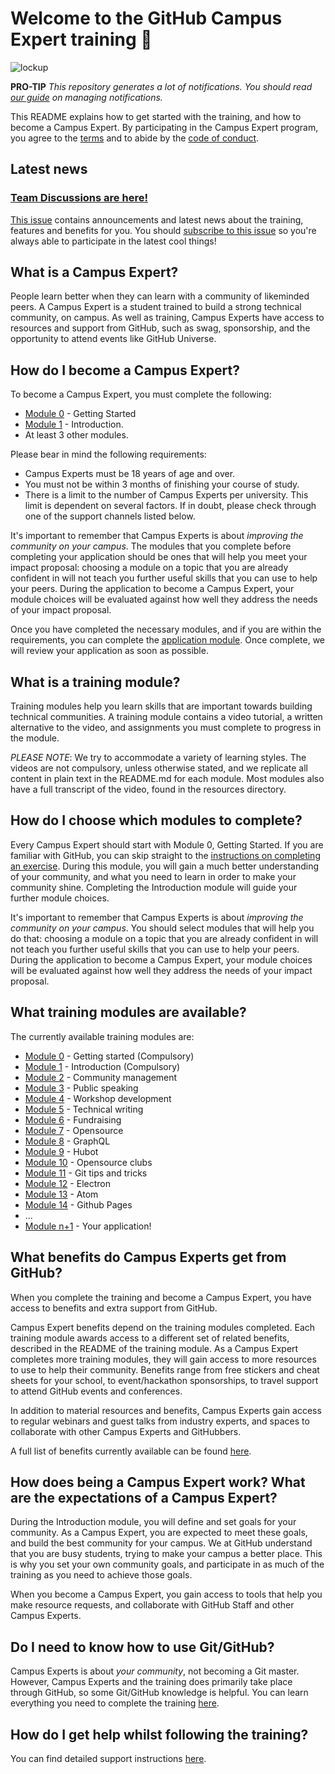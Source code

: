 # Welcome to the GitHub Campus Expert training 🚩

![lockup](https://user-images.githubusercontent.com/1790822/28984617-e789fa78-792c-11e7-9c9f-17c23a70e6cc.png)

**PRO-TIP** _This repository generates a lot of notifications. You should read [our guide](docs/managing-notifications.md) on managing notifications._

This README explains how to get started with the training, and how to become a Campus Expert. By participating in the Campus Expert program, you agree to the [terms](https://education.github.com/experts/terms) and to abide by the [code of conduct](CODE_OF_CONDUCT.md).

## Latest news

### [Team Discussions are here!](https://github.com/campus-experts/open-training/issues/677)

[This issue](https://github.com/campus-experts/open-training/issues/40) contains announcements and latest news about the training, features and benefits for you. You should [subscribe to this issue](https://help.github.com/articles/subscribing-to-conversations/) so you're always able to participate in the latest cool things!

## What is a Campus Expert?

People learn better when they can learn with a community of likeminded peers. A Campus Expert is a student trained to build a strong technical community, on campus. As well as training, Campus Experts have access to resources and support from GitHub, such as swag, sponsorship, and the opportunity to attend events like GitHub Universe.

## How do I become a Campus Expert?

To become a Campus Expert, you must complete the following:

- [Module 0](/0-start-here) - Getting Started
- [Module 1](/01-introduction) - Introduction.
- At least 3 other modules.

Please bear in mind the following requirements:

- Campus Experts must be 18 years of age and over.
- You must not be within 3 months of finishing your course of study.
- There is a limit to the number of Campus Experts per university. This limit is dependent on several factors. If in doubt, please check through one of the support channels listed below.

It's important to remember that Campus Experts is about _improving the community on your campus_. The modules that you complete before completing your application should be ones that will help you meet your impact proposal: choosing a module on a topic that you are already confident in will not teach you further useful skills that you can use to help your peers. During the application to become a Campus Expert, your module choices will be evaluated against how well they address the needs of your impact proposal.

Once you have completed the necessary modules, and if you are within the requirements, you can complete the [application module](/n+1-application). Once complete, we will review your application as soon as possible.

## What is a training module?

Training modules help you learn skills that are important towards building technical communities. A training module contains a video tutorial, a written alternative to the video, and assignments you must complete to progress in the module.

_PLEASE NOTE_: We try to accommodate a variety of learning styles. The videos are not compulsory, unless otherwise stated, and we replicate all content in plain text in the README.md for each module. Most modules also have a full transcript of the video, found in the resources directory.

## How do I choose which modules to complete?

Every Campus Expert should start with Module 0, Getting Started. If you are familiar with GitHub, you can skip straight to the [instructions on completing an exercise](https://github.com/campus-experts/open-training/tree/master/0-start-here#completing-an-exercise). During this module, you will gain a much better understanding of your community, and what you need to learn in order to make your community shine. Completing the Introduction module will guide your further module choices.

It's important to remember that Campus Experts is about _improving the community on your campus_. You should select modules that will help you do that: choosing a module on a topic that you are already confident in will not teach you further useful skills that you can use to help your peers. During the application to become a Campus Expert, your module choices will be evaluated against how well they address the needs of your impact proposal.

## What training modules are available?

The currently available training modules are:
- [Module 0](/0-start-here) - Getting started (Compulsory)
- [Module 1](/01-introduction) - Introduction (Compulsory)
- [Module 2](/02-community-management) - Community management
- [Module 3](/03-public-speaking) - Public speaking
- [Module 4](/04-workshop-development) - Workshop development
- [Module 5](/05-technical-writing) - Technical writing
- [Module 6](/06-fundraising) - Fundraising
- [Module 7](/07-opensource) - Opensource
- [Module 8](/08-graphql) - GraphQL
- [Module 9](/09-hubot) - Hubot
- [Module 10](/10-opensource-clubs) - Opensource clubs
- [Module 11](/11-git-tips-and-tricks) - Git tips and tricks
- [Module 12](/12-electron) - Electron
- [Module 13](/13-atom) - Atom
- [Module 14](/14-github-pages) - Github Pages
- ...
- [Module n+1](/n+1-application) - Your application!


## What benefits do Campus Experts get from GitHub?

When you complete the training and become a Campus Expert, you have access to benefits and extra support from GitHub.

Campus Expert benefits depend on the training modules completed. Each training module awards access to a different set of related benefits, described in the README of the training module. As a Campus Expert completes more training modules, they will gain access to more resources to use to help their community. Benefits range from free stickers and cheat sheets for your school, to event/hackathon sponsorships, to travel support to attend GitHub events and conferences.

In addition to material resources and benefits, Campus Experts gain access to regular webinars and guest talks from industry experts, and spaces to collaborate with other Campus Experts and GitHubbers.

A full list of benefits currently available can be found [here](docs/benefits.md).

## How does being a Campus Expert work? What are the expectations of a Campus Expert?

During the Introduction module, you will define and set goals for your community. As a Campus Expert, you are expected to meet these goals, and build the best community for your campus. We at GitHub understand that you are busy students, trying to make your campus a better place. This is why you set your own community goals, and participate in as much of the training as you need to achieve those goals.

When you become a Campus Expert, you gain access to tools that help you make resource requests, and collaborate with GitHub Staff and other Campus Experts.

## Do I need to know how to use Git/GitHub?

Campus Experts is about _your community_, not becoming a Git master. However, Campus Experts and the training does primarily take place through GitHub, so some Git/GitHub knowledge is helpful. You can learn everything you need to complete the training [here](https://services.github.com/on-demand/intro-to-github/).

## How do I get help whilst following the training?

You can find detailed support instructions [here](.github/SUPPORT.md).
